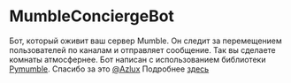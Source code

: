 # MumbleConciergeBot
Бот, который оживит ваш сервер Mumble. Он следит за перемещением пользователей по каналам и отправляет сообщение. Так вы сделаете комнаты атмосфернее.
Бот написан с использованием библиотеки [Pymumble](https://github.com/azlux/pymumble). Спасибо за это [@Azlux](https://github.com/azlux)
Подробнее [здесь](https://github.com/LDelOff/MumbleConciergeBot/wiki)
